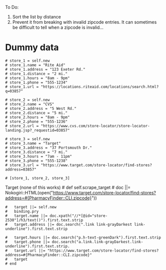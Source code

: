 To Do:
1. Sort the list by distance
2. Prevent it from breaking with invalid zipcode entries. It can sometimes be difficult to tell when a zipcode is invalid...


# Dummy data
    # store_1 = self.new
	# store_1.name = "Rite Aid"
	# store_1.address = "123 Exeter Rd."
	# store_1.distance = "2 mi."
	# store_1.hours = "8am - 9pm"
	# store_1.phone = "555-1234"
	# store_1.url = "https://locations.riteaid.com/locations/search.html?q=03857"

	# store_2 = self.new
	# store_2.name = "CVS"
	# store_2.address = "5 West Rd."
	# store_2.distance = "5 mi."
	# store_2.hours = "8am - 9pm"
	# store_2.phone = "555-1236"
	# store_2.url = "https://www.cvs.com/store-locator/store-locator-landing.jsp?_requestid=03857"

	# store_3 = self.new
	# store_3.name = "Target"
	# store_3.address = "37 Portsmouth Dr."
	# store_3.distance = "7 mi."
	# store_3.hours = "7am - 11pm"
	# store_3.phone = "555-1238"
	# store_3.url = "https://www.target.com/store-locator/find-stores?address=03857"

	# [store_1, store_2, store_3]

Target (none of this works)
	# def self.scrape_target
	# 	doc ||= Nokogiri::HTML(open("https://www.target.com/store-locator/find-stores?address=#{PharmacyFinder::CLI.zipcode}"))		
		
	# 	target ||= self.new
	# 	binding.pry
	# 	target.name ||= doc.xpath("//*[@id="store-2530"]/h3/text()").first.text.strip
	# 	target.address ||= doc.search(".link link-grayDarkest link-underline").first.text.strip
		
	# 	target.hours ||= doc.search("p.h-text-greenDark").first.text.strip
	# 	target.phone ||= doc.search("a.link.link-grayDarkest.link-underline").first.text.strip.
	# 	target.url ||= "https://www.target.com/store-locator/find-stores?address=#{PharmacyFinder::CLI.zipcode}"
	# 	target
	# end